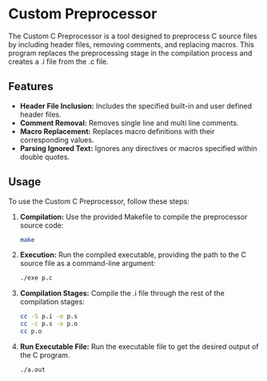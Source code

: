 # Custom Preprocessor
The Custom C Preprocessor is a tool designed to preprocess C source files by including header files, removing comments, and replacing macros. This program replaces the preprocessing stage in the compilation process and creates a .i file from the .c file.
## Features
* **Header File Inclusion:** Includes the specified built-in and user defined header files.
* **Comment Removal:** Removes single line and multi line comments.
* **Macro Replacement:** Replaces macro definitions with their corresponding values.
* **Parsing Ignored Text:** Ignores any directives or macros specified within double quotes.
## Usage
To use the Custom C Preprocessor, follow these steps:
1. **Compilation:** Use the provided Makefile to compile the preprocessor source code:

   ```bash
   make
2. **Execution:** Run the compiled executable, providing the path to the C source file as a command-line argument:

   ```bash
   ./exe p.c
3. **Compilation Stages:** Compile the .i file through the rest of the compilation stages:

   ```bash
   cc -S p.i -o p.s
   cc -c p.s -o p.o
   cc p.o
4. **Run Executable File:** Run the executable file to get the desired output of the C program.

   ```bash
   ./a.out
